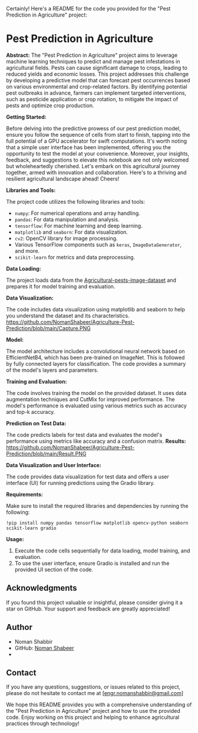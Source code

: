 Certainly! Here's a README for the code you provided for the "Pest Prediction in Agriculture" project:

# Pest Prediction in Agriculture

**Abstract:** The "Pest Prediction in Agriculture" project aims to leverage machine learning techniques to predict and manage pest infestations in agricultural fields. Pests can cause significant damage to crops, leading to reduced yields and economic losses. This project addresses this challenge by developing a predictive model that can forecast pest occurrences based on various environmental and crop-related factors. By identifying potential pest outbreaks in advance, farmers can implement targeted interventions, such as pesticide application or crop rotation, to mitigate the impact of pests and optimize crop production.

**Getting Started:**

Before delving into the predictive prowess of our pest prediction model, ensure you follow the sequence of cells from start to finish, tapping into the full potential of a GPU accelerator for swift computations. It's worth noting that a simple user interface has been implemented, offering you the opportunity to test the model at your convenience. Moreover, your insights, feedback, and suggestions to elevate this notebook are not only welcomed but wholeheartedly cherished. Let's embark on this agricultural journey together, armed with innovation and collaboration. Here's to a thriving and resilient agricultural landscape ahead! Cheers!

**Libraries and Tools:**

The project code utilizes the following libraries and tools:
- `numpy`: For numerical operations and array handling.
- `pandas`: For data manipulation and analysis.
- `tensorflow`: For machine learning and deep learning.
- `matplotlib` and `seaborn`: For data visualization.
- `cv2`: OpenCV library for image processing.
- Various TensorFlow components such as `keras`, `ImageDataGenerator`, and more.
- `scikit-learn` for metrics and data preprocessing.

**Data Loading:**

The project loads data from the [Agricultural-pests-image-dataset](https://www.kaggle.com/datasets/vencerlanz09/agricultural-pests-image-dataset) and prepares it for model training and evaluation.

**Data Visualization:**

The code includes data visualization using matplotlib and seaborn to help you understand the dataset and its characteristics.
https://github.com/NomanShabeer/Agriculture-Pest-Prediction/blob/main/Capture.PNG

**Model:**

The model architecture includes a convolutional neural network based on EfficientNetB4, which has been pre-trained on ImageNet. This is followed by fully connected layers for classification. The code provides a summary of the model's layers and parameters.

**Training and Evaluation:**

The code involves training the model on the provided dataset. It uses data augmentation techniques and CutMix for improved performance. The model's performance is evaluated using various metrics such as accuracy and top-k accuracy.

**Prediction on Test Data:**

The code predicts labels for test data and evaluates the model's performance using metrics like accuracy and a confusion matrix.
**Results:**
https://github.com/NomanShabeer/Agriculture-Pest-Prediction/blob/main/Result.PNG

**Data Visualization and User Interface:**

The code provides data visualization for test data and offers a user interface (UI) for running predictions using the Gradio library.

**Requirements:**

Make sure to install the required libraries and dependencies by running the following:

```
!pip install numpy pandas tensorflow matplotlib opencv-python seaborn scikit-learn gradio
```

**Usage:**

1. Execute the code cells sequentially for data loading, model training, and evaluation.
2. To use the user interface, ensure Gradio is installed and run the provided UI section of the code.


## Acknowledgments

If you found this project valuable or insightful, please consider giving it a star on GitHub. Your support and feedback are greatly appreciated!

## Author

- Noman Shabbir
- GitHub: [Noman Shabeer](https://github.com/NomanShabeer)
-

## Contact

If you have any questions, suggestions, or issues related to this project, please do not hesitate to contact me at [engr.nomanshabbir@gmail.com]

We hope this README provides you with a comprehensive understanding of the "Pest Prediction in Agriculture" project and how to use the provided code. Enjoy working on this project and helping to enhance agricultural practices through technology!
